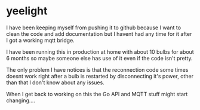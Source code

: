 # yeelight


I have been keeping myself from pushing it to github because I want to clean the code and add documentation but I havent had any time for it after I got a working mqtt bridge.

I have been running this in production at home with about 10 bulbs for about 6 months so maybe someone else has use of it even if the code isn't pretty. 

The only problem I have notices is that the reconnection code some times doesnt work right after a bulb is restarted by disconnecting it's power, other than that I don't know about any issues.

When I get back to working on this the Go API and MQTT stuff might start changing....

